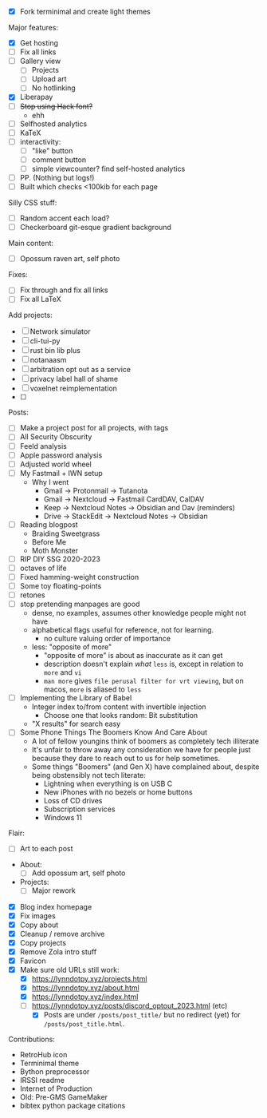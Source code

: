 - [x] Fork terminimal and create light themes

Major features:
- [x] Get hosting
- [ ] Fix all links
- [ ] Gallery view
  - [ ] Projects
  - [ ] Upload art
  - [ ] No hotlinking
- [x] Liberapay
- [ ] ~~Stop using Hack font?~~
  - ehh
- [ ] Selfhosted analytics
- [ ] KaTeX
- [ ] interactivity:
  - [ ] "like" button
  - [ ] comment button
  - [ ] simple viewcounter? find self-hosted analytics
- [ ] PP. (Nothing but logs!)
- [ ] Built which checks <100kib for each page

Silly CSS stuff:
- [ ] Random accent each load?
- [ ] Checkerboard git-esque gradient background

Main content:
- [ ] Opossum raven art, self photo

Fixes:
- [ ] Fix through and fix all links
- [ ] Fix all LaTeX

Add projects:
- [ ] Network simulator
- [ ] cli-tui-py
- [ ] rust bin lib plus
- [ ] notanaasm
- [ ] arbitration opt out as a service
- [ ] privacy label hall of shame
- [ ] voxelnet reimplementation
- [ ] 

Posts:
- [ ] Make a project post for all projects, with tags
- [ ] All Security Obscurity
- [ ] Feeld analysis
- [ ] Apple password analysis
- [ ] Adjusted world wheel
- [ ] My Fastmail + IWN setup
  - Why I went
    - Gmail -> Protonmail -> Tutanota
    - Gmail -> Nextcloud -> Fastmail CardDAV, CalDAV
    - Keep -> Nextcloud Notes -> Obsidian and Dav (reminders)
    - Drive -> StackEdit -> Nextcloud Notes -> Obsidian
- [ ] Reading blogpost
  - Braiding Sweetgrass
  - Before Me
  - Moth Monster
- [ ] RIP DIY SSG 2020-2023
- [ ] octaves of life
- [ ] Fixed hamming-weight construction
- [ ] Some toy floating-points
- [ ] retones
- [ ] stop pretending manpages are good
  - dense, no examples, assumes other knowledge people might not have
  - alphabetical flags useful for reference, not for learning.
    - no culture valuing order of importance
  - less: "opposite of more"
    - "opposite of more" is about as inaccurate as it can get
    - description doesn't explain *what* `less` is, except in relation to `more` and `vi`
    - `man more` gives `file perusal filter for vrt viewing`, but on macos, `more` is aliased to `less`
- [ ] Implementing the Library of Babel
  - Integer index to/from content with invertible injection
    - Choose one that looks random: Bit substitution
  - "X results" for search easy
- [ ] Some Phone Things The Boomers Know And Care About
  - A lot of fellow youngins think of boomers as completely tech illiterate
  - It's unfair to throw away any consideration we have for people just because they dare to reach out to us for help sometimes.
  - Some things "Boomers" (and Gen X) have complained about, despite being obstensibly not tech literate:
    - Lightning when everything is on USB C
    - New iPhones with no bezels or home buttons
    - Loss of CD drives
    - Subscription services
    - Windows 11

Flair:
- [ ] Art to each post

- About:
  - [ ] Add opossum art, self photo
- Projects:
  - [ ] Major rework

- [x] Blog index homepage
- [x] Fix images
- [x] Copy about
- [x] Cleanup / remove archive
- [x] Copy projects
- [x] Remove Zola intro stuff
- [x] Favicon
- [x] Make sure old URLs still work:
  - [x] https://lynndotpy.xyz/projects.html
  - [x] https://lynndotpy.xyz/about.html
  - [x] https://lynndotpy.xyz/index.html
  - [ ] https://lynndotpy.xyz/posts/discord_optout_2023.html (etc)
    - [x] Posts are under `/posts/post_title/` but no redirect (yet) for `/posts/post_title.html`.

Contributions:
- RetroHub icon
- Terminimal theme
- Bython preprocessor
- IRSSI readme
- Internet of Production
- Old: Pre-GMS GameMaker
- bibtex python package citations